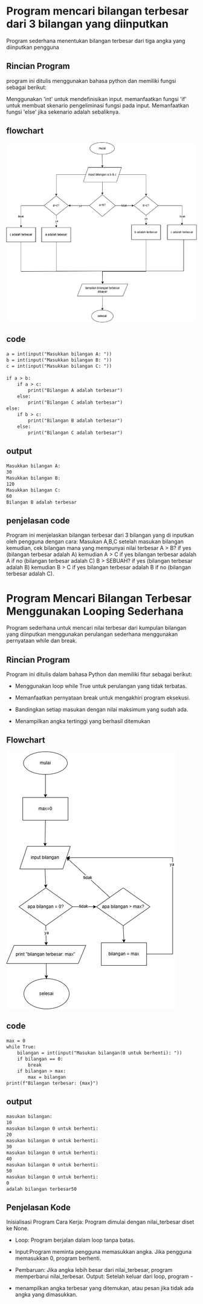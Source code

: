 # Program mencari bilangan terbesar dari 3 bilangan yang diinputkan
Program sederhana menentukan bilangan terbesar dari tiga angka yang diinputkan pengguna
## Rincian Program
program ini ditulis menggunakan bahasa python dan memiliki fungsi sebagai berikut:

Menggunakan 'int' untuk mendefinisikan input. memanfaatkan fungsi 'if' untuk membuat skenario pengeliminasi fungsi pada input.
Memanfaatkan fungsi 'else' jika sekenario adalah sebaliknya.

## flowchart
![flowchart](bilanganterbesar.jpg)

## code
````
a = int(input("Masukkan bilangan A: "))
b = int(input("Masukkan bilangan B: "))
c = int(input("Masukkan bilangan C: "))

if a > b:
    if a > c:
        print("Bilangan A adalah terbesar")
    else:
        print("Bilangan C adalah terbesar")
else:
    if b > c:
        print("Bilangan B adalah terbesar")
    else:
        print("Bilangan C adalah terbesar")
````
## output
````
Masukkan bilangan A: 
30
Masukkan bilangan B: 
120
Masukkan bilangan C: 
60
Bilangan B adalah terbesar
````
## penjelasan code
Program ini menjelaskan bilangan terbesar dari 3 bilangan yang di inputkan oleh pengguna dengan cara:
Masukan A,B,C setelah masukan bilangan kemudian, cek bilangan mana yang mempunyai nilai terbesar
A > B? if yes (bilangan terbesar adalah A) kemudian A > C if yes bilangan terbesar adalah A if no (bilangan terbesar adalah C)
B > SEBUAH? if yes (bilangan terbesar adalah B) kemudian B > C if yes bilangan terbesar adalah B if no (bilangan terbesar adalah C).

# Program Mencari Bilangan Terbesar Menggunakan Looping Sederhana
Program sederhana untuk mencari nilai terbesar dari kumpulan bilangan yang diinputkan menggunakan perulangan sederhana menggunakan pernyataan while dan break.

## Rincian Program

Program ini ditulis dalam bahasa Python dan memiliki fitur sebagai berikut:

- Menggunakan loop while True untuk perulangan yang tidak terbatas.

- Memanfaatkan pernyataan break untuk mengakhiri program eksekusi.

- Bandingkan setiap masukan dengan nilai maksimum yang sudah ada.

- Menampilkan angka tertinggi yang berhasil ditemukan

## Flowchart
![flowchart](mencaribilanganterbesarmenggunakanlooping.jpg)
## code
````
max = 0                                              
while True:                                          
    bilangan = int(input("Masukan bilangan(0 untuk berhenti): "))  
    if bilangan == 0:                               
        break                                       
    if bilangan > max:                     
        max = bilangan                     
print(f"Bilangan terbesar: {max}")
````
## output
````
masukan bilangan: 
10
masukan bilangan 0 untuk berhenti: 
20
masukan bilangan 0 untuk berhenti: 
30
masukan bilangan 0 untuk berhenti: 
40
masukan bilangan 0 untuk berhenti: 
50
masukan bilangan 0 untuk berhenti: 
0
adalah bilangan terbesar50
````
## Penjelasan Kode

Inisialisasi Program Cara Kerja: Program dimulai dengan nilai_terbesar diset ke None.

- Loop: Program berjalan dalam loop tanpa batas.

- Input:Program meminta pengguna memasukkan angka. Jika pengguna memasukkan 0, program berhenti.

- Pembaruan: Jika angka lebih besar dari nilai_terbesar, program memperbarui nilai_terbesar. Output: Setelah keluar dari loop, program -

- menampilkan angka terbesar yang ditemukan, atau pesan jika tidak ada angka yang dimasukkan.
